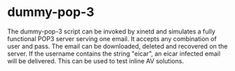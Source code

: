 # dummy-pop-3
The dummy-pop-3 script can be invoked by xinetd and simulates a fully functional POP3 server serving one email. It accepts any combination of user and pass.
The email can be downloaded, deleted and recovered on the server.
If the username contains the string "eicar", an eicar infected email will be delivered. This can be used to test inline AV solutions.
